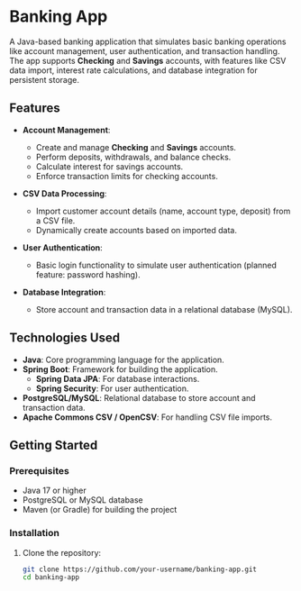 # Banking App

A Java-based banking application that simulates basic banking operations like account management, user authentication, and transaction handling. The app supports **Checking** and **Savings** accounts, with features like CSV data import, interest rate calculations, and database integration for persistent storage.

## Features

- **Account Management**:
  - Create and manage **Checking** and **Savings** accounts.
  - Perform deposits, withdrawals, and balance checks.
  - Calculate interest for savings accounts.
  - Enforce transaction limits for checking accounts.

- **CSV Data Processing**:
  - Import customer account details (name, account type, deposit) from a CSV file.
  - Dynamically create accounts based on imported data.

- **User Authentication**:
  - Basic login functionality to simulate user authentication (planned feature: password hashing).

- **Database Integration**:
  - Store account and transaction data in a relational database (MySQL).

## Technologies Used

- **Java**: Core programming language for the application.
- **Spring Boot**: Framework for building the application.
  - **Spring Data JPA**: For database interactions.
  - **Spring Security**: For user authentication.
- **PostgreSQL/MySQL**: Relational database to store account and transaction data.
- **Apache Commons CSV / OpenCSV**: For handling CSV file imports.

## Getting Started

### Prerequisites

- Java 17 or higher
- PostgreSQL or MySQL database
- Maven (or Gradle) for building the project

### Installation

1. Clone the repository:
   ```bash
   git clone https://github.com/your-username/banking-app.git
   cd banking-app
